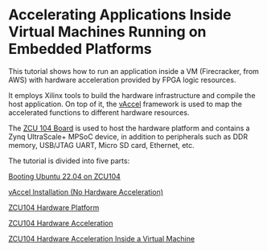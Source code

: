 # **Accelerating Applications Inside Virtual Machines Running on Embedded Platforms** 



This tutorial shows how to run an application inside a VM (Firecracker, from AWS) with hardware acceleration provided by FPGA logic resources. 

It employs Xilinx tools to build the hardware infrastructure and compile the host application. On top of it, the [vAccel](https://vaccel.org/) framework is used to map the accelerated functions to different hardware resources.

The [ZCU 104 Board](https://www.xilinx.com/products/boards-and-kits/zcu104.html) is used to host the hardware platform and contains a Zynq UltraScale+ MPSoC device, in addition to peripherals such as DDR memory, USB/JTAG UART, Micro SD card, Ethernet, etc.



The tutorial is divided into five parts:

[Booting Ubuntu 22.04 on ZCU104](https://github.com/ELHorta/HW-Accel-APP-VM/tree/main/boot)

[vAccel Installation (No Hardware Acceleration)](https://github.com/ELHorta/HW-Accel-APP-VM/tree/main/vaccel_install)

[ZCU104 Hardware Platform](https://github.com/ELHorta/HW-Accel-APP-VM/tree/main/zcu104_hw_platform)

[ZCU104 Hardware Acceleration](https://github.com/ELHorta/HW-Accel-APP-VM/tree/main/zcu104_hw_acceleration)

[ZCU104 Hardware Acceleration Inside a Virtual Machine](https://github.com/ELHorta/HW-Accel-APP-VM/tree/main/zcu104_vm_hw_accel)
